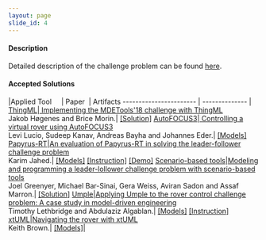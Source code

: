 ```yaml
---
layout: page
slide_id: 4
---
```


#### Description 
Detailed description of the challenge problem can be found [here]().

#### Accepted Solutions

|Applied Tool &nbsp;   &nbsp;          | Paper&nbsp; | Artifacts
----------------------- | -------------- |
 [ThingML]()|[ Implementing the MDETools'18 challenge with ThingML](http://ceur-ws.org/Vol-2245/mdetools_paper_5.pdf) <br/> Jakob Høgenes and Brice Morin.| [[Solution]]() 
[AutoFOCUS3]()|[ Controlling a virtual rover using AutoFOCUS3](http://ceur-ws.org/Vol-2245/mdetools_paper_6.pdf) <br/> Levi Lucio, Sudeep Kanav, Andreas Bayha and Johannes Eder.| [[Models]](http://download.fortiss.org/public/MDETools2018/model-and-instructions_AF3.zip)  
[Papyrus-RT]()|[An evaluation of Papyrus-RT in solving the leader-follower challenge problem](http://ceur-ws.org/Vol-2245/mdetools_paper_7.pdf) <br/>  Karim Jahed.| [[Models]](https://github.com/kjahed/mdetools18-challenge) [[Instruction]](https://wiki.eclipse.org/Papyrus-RT/User) [[Demo]](https://youtu.be/QxMbtE62zfs)
[Scenario-based tools]()|[Modeling and  programming a leader-lollower challenge problem with scenario-based tools](http://ceur-ws.org/Vol-2245/mdetools_paper_8.pdf) <br/> Joel Greenyer, Michael Bar-Sinai, Gera Weiss, Aviran Sadon and Assaf Marron.| [[Solution]]() 
[Umple]()|[Applying Umple to the rover control challenge problem: A case study in model-driven engineering ](http://ceur-ws.org/Vol-2245/mdetools_paper_9.pdf) <br/> Timothy Lethbridge and Abdulaziz Algablan.| [[Models]](https://github.com/umple/roverChallenge/tree/master/) [[Instruction]](https://cruise.eecs.uottawa.ca/umpleonline/download_eclipse_umple_plugin.shtml)
[xtUML]()|[Navigating the rover with xtUML ](http://ceur-ws.org/Vol-2245/mdetools_paper_10.pdf)  <br/> Keith Brown.| [[Models]](https://github.com/xtuml/models/tree/master/applications/rover)|   
